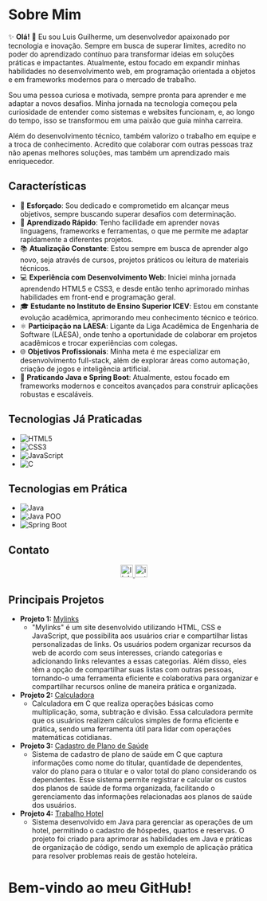 # Sobre Mim

✨ **Olá!** 👋 Eu sou Luis Guilherme, um desenvolvedor apaixonado por tecnologia e inovação. Sempre em busca de superar limites, acredito no poder do aprendizado contínuo para transformar ideias em soluções práticas e impactantes. Atualmente, estou focado em expandir minhas habilidades no desenvolvimento web, em programação orientada a objetos e em frameworks modernos para o mercado de trabalho.

Sou uma pessoa curiosa e motivada, sempre pronta para aprender e me adaptar a novos desafios. Minha jornada na tecnologia começou pela curiosidade de entender como sistemas e websites funcionam, e, ao longo do tempo, isso se transformou em uma paixão que guia minha carreira.

Além do desenvolvimento técnico, também valorizo o trabalho em equipe e a troca de conhecimento. Acredito que colaborar com outras pessoas traz não apenas melhores soluções, mas também um aprendizado mais enriquecedor.




## Características
- 💪 **Esforçado**: Sou dedicado e comprometido em alcançar meus objetivos, sempre buscando superar desafios com determinação.
- 🚀 **Aprendizado Rápido**: Tenho facilidade em aprender novas linguagens, frameworks e ferramentas, o que me permite me adaptar rapidamente a diferentes projetos.
- 📚 **Atualização Constante**: Estou sempre em busca de aprender algo novo, seja através de cursos, projetos práticos ou leitura de materiais técnicos.
- 💻 **Experiência com Desenvolvimento Web**: Iniciei minha jornada aprendendo HTML5 e CSS3, e desde então tenho aprimorado minhas habilidades em front-end e programação geral.
- 🎓 **Estudante no Instituto de Ensino Superior ICEV**: Estou em constante evolução acadêmica, aprimorando meu conhecimento técnico e teórico.
- ⚛️ **Participação na LAESA**: Ligante da Liga Acadêmica de Engenharia de Software (LAESA), onde tenho a oportunidade de colaborar em projetos acadêmicos e trocar experiências com colegas.
- 🌐 **Objetivos Profissionais**: Minha meta é me especializar em desenvolvimento full-stack, além de explorar áreas como automação, criação de jogos e inteligência artificial.
- 🔄 **Praticando Java e Spring Boot**: Atualmente, estou focado em frameworks modernos e conceitos avançados para construir aplicações robustas e escaláveis.


## Tecnologias Já Praticadas
- ![HTML5](https://img.shields.io/badge/-HTML5-E34F26?style=flat-square&logo=html5&logoColor=white)
- ![CSS3](https://img.shields.io/badge/-CSS3-1572B6?style=flat-square&logo=css3&logoColor=white)
- ![JavaScript](https://img.shields.io/badge/-JavaScript-F7DF1E?style=flat-square&logo=javascript&logoColor=black)
- ![C](https://img.shields.io/badge/-C-00599C?style=flat-square&logo=c&logoColor=white)


## Tecnologias em Prática
- ![Java](https://img.shields.io/badge/-Java-007396?style=flat-square&logo=openjdk&logoColor=white)
- ![Java POO](https://img.shields.io/badge/-Java_POO-007396?style=flat-square&logo=openjdk&logoColor=white)
- ![Spring Boot](https://img.shields.io/badge/-Spring_Boot-6DB33F?style=flat-square&logo=springboot&logoColor=white)


## Contato
<div align="center">
  <a href="https://www.linkedin.com/in/luis-guilherme-de-morais-abreu-2b6488300/" target="_blank">
    <img src="https://img.shields.io/static/v1?message=LinkedIn&logo=linkedin&label=&color=0077B5&logoColor=white&labelColor=&style=for-the-badge" height="25" alt="linkedin logo" />
  </a>
  <a href="https://www.instagram.com/l.guih__?igsh=MWhlempibm93Z2s5cQ==" target="_blank">
    <img src="https://img.shields.io/static/v1?message=Instagram&logo=instagram&label=&color=E4405F&logoColor=white&labelColor=&style=for-the-badge" height="25" alt="instagram logo" />
  </a>
</div>


## Principais Projetos
- **Projeto 1:** [Mylinks](https://github.com/lguimorais/pagina_mylinks)
  - "Mylinks" é um site desenvolvido utilizando HTML, CSS e JavaScript, que possibilita aos usuários criar e compartilhar listas personalizadas de links. Os usuários podem organizar recursos da web de acordo com seus interesses, criando categorias e adicionando links relevantes a essas categorias. Além disso, eles têm a opção de compartilhar suas listas com outras pessoas, tornando-o uma ferramenta eficiente e colaborativa para organizar e compartilhar recursos online de maneira prática e organizada.
- **Projeto 2:** [Calculadora](https://github.com/lguimorais/calculadora)
  - Calculadora em C que realiza operações básicas como multiplicação, soma, subtração e divisão. Essa calculadora permite que os usuários realizem cálculos simples de forma eficiente e prática, sendo uma ferramenta útil para lidar com operações matemáticas cotidianas.
- **Projeto 3:** [Cadastro de Plano de Saúde](https://github.com/lguimorais/cadastro_plano_de_saude)
  - Sistema de cadastro de plano de saúde em C que captura informações como nome do titular, quantidade de dependentes, valor do plano para o titular e o valor total do plano considerando os dependentes. Esse sistema permite registrar e calcular os custos dos planos de saúde de forma organizada, facilitando o gerenciamento das informações relacionadas aos planos de saúde dos usuários.
- **Projeto 4:** [Trabalho Hotel](https://github.com/lguimorais/TrabalhoHotel.git)
  - Sistema desenvolvido em Java para gerenciar as operações de um hotel, permitindo o cadastro de hóspedes, quartos e reservas. O projeto foi criado para aprimorar as habilidades em Java e práticas de organização de código, sendo um exemplo de aplicação prática para resolver problemas reais de gestão hoteleira.

# Bem-vindo ao meu GitHub!
